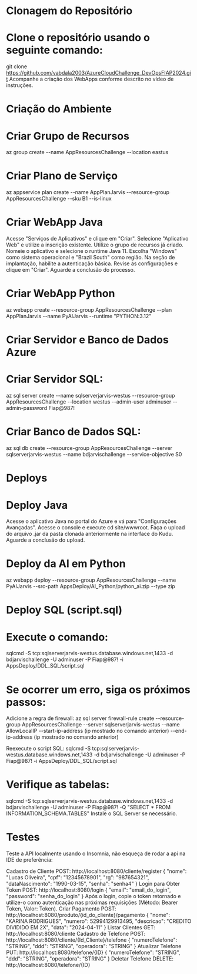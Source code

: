 # Clonagem do Repositório
# Clone o repositório usando o seguinte comando:
  git clone https://github.com/vabdala2003/AzureCloudChallenge_DevOpsFIAP2024.git
  Acompanhe a criação dos WebApps conforme descrito no vídeo de instruções.

# Criação do Ambiente
# Criar Grupo de Recursos
az group create --name AppResourcesChallenge --location eastus

# Criar Plano de Serviço
az appservice plan create --name AppPlanJarvis --resource-group AppResourcesChallenge --sku B1 --is-linux

# Criar WebApp Java
Acesse "Serviços de Aplicativos" e clique em "Criar".
Selecione "Aplicativo Web" e utilize a inscrição existente.
Utilize o grupo de recursos já criado.
Nomeie o aplicativo e selecione o runtime Java 11.
Escolha "Windows" como sistema operacional e "Brazil South" como região.
Na seção de implantação, habilite a autenticação básica.
Revise as configurações e clique em "Criar". Aguarde a conclusão do processo.

# Criar WebApp Python
az webapp create --resource-group AppResourcesChallenge --plan AppPlanJarvis --name PyAIJarvis --runtime "PYTHON:3.12"

# Criar Servidor e Banco de Dados Azure
# Criar Servidor SQL:
az sql server create --name sqlserverjarvis-westus --resource-group AppResourcesChallenge --location westus --admin-user adminuser --admin-password Fiap@987!
# Criar Banco de Dados SQL:
az sql db create --resource-group AppResourcesChallenge --server sqlserverjarvis-westus --name bdjarvischallenge --service-objective S0

# Deploys
# Deploy Java
Acesse o aplicativo Java no portal do Azure e vá para "Configurações Avançadas".
Acesse o console e execute cd site/wwwroot.
Faça o upload do arquivo .jar da pasta clonada anteriormente na interface do Kudu. Aguarde a conclusão do upload.

# Deploy da AI em Python
az webapp deploy --resource-group AppResourcesChallenge --name PyAIJarvis --src-path AppsDeploy/AI_Python/python_ai.zip --type zip

# Deploy SQL (script.sql)
# Execute o comando:
sqlcmd -S tcp:sqlserverjarvis-westus.database.windows.net,1433 -d bdjarvischallenge -U adminuser -P Fiap@987! -i AppsDeploy/DDL_SQL/script.sql
# Se ocorrer um erro, siga os próximos passos:
  Adicione a regra de firewall:
  az sql server firewall-rule create --resource-group AppResourcesChallenge --server sqlserverjarvis-westus --name AllowLocalIP --start-ip-address (ip mostrado no comando anterior) --end-ip-address (ip mostrado no comando anterior)

Reexecute o script SQL:
sqlcmd -S tcp:sqlserverjarvis-westus.database.windows.net,1433 -d bdjarvischallenge -U adminuser -P Fiap@987! -i AppsDeploy/DDL_SQL/script.sql

# Verifique as tabelas:
sqlcmd -S tcp:sqlserverjarvis-westus.database.windows.net,1433 -d bdjarvischallenge -U adminuser -P Fiap@987! -Q "SELECT * FROM INFORMATION_SCHEMA.TABLES"
Instale o SQL Server se necessário.

# Testes
Teste a API localmente usando o Insomnia, não esqueça de rodar a api na IDE de preferência:

Cadastro de Cliente
POST: http://localhost:8080/cliente/register
{
  "nome": "Lucas Oliveira",
  "cpf": "12345678901",
  "rg": "987654321",
  "dataNascimento": "1990-03-15",
  "senha": "senha4"
}
Login para Obter Token
POST: http://localhost:8080/login
{
  "email": "email_do_login",
  "password": "senha_do_login"
}
Após o login, copie o token retornado e utilize-o como autenticação nas próximas requisições (Método: Bearer Token, Valor: Token).
Criar Pagamento
POST: http://localhost:8080/produto/{id_do_cliente}/pagamento
{
  "nome": "KARINA RODRIGUES",
  "numero": 52994129913495,
  "descricao": "CREDITO DIVIDIDO EM 2X",
  "data": "2024-04-11"
}
Listar Clientes
GET: http://localhost:8080/cliente
Cadastro de Telefone
POST: http://localhost:8080/cliente/{Id_Cliente}/telefone
{
  "numeroTelefone": "STRING",
  "ddd": "STRING",
  "operadora": "STRING"
}
Atualizar Telefone
PUT: http://localhost:8080/telefone/{ID}
{
  "numeroTelefone": "STRING",
  "ddd": "STRING",
  "operadora": "STRING"
}
Deletar Telefone
DELETE: http://localhost:8080/telefone/{ID}

